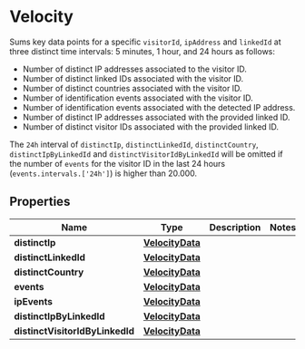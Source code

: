 

# Velocity

Sums key data points for a specific `visitorId`, `ipAddress` and `linkedId` at three distinct time
intervals: 5 minutes, 1 hour, and 24 hours as follows: 

- Number of distinct IP addresses associated to the visitor ID.
- Number of distinct linked IDs associated with the visitor ID.
- Number of distinct countries associated with the visitor ID.
- Number of identification events associated with the visitor ID.
- Number of identification events associated with the detected IP address.
- Number of distinct IP addresses associated with the provided linked ID.
- Number of distinct visitor IDs associated with the provided linked ID.

The `24h` interval of `distinctIp`, `distinctLinkedId`, `distinctCountry`,
`distinctIpByLinkedId` and `distinctVisitorIdByLinkedId` will be omitted 
if the number of `events` for the visitor ID in the last 24
hours (`events.intervals.['24h']`) is higher than 20.000.


## Properties

| Name | Type | Description | Notes |
|------------ | ------------- | ------------- | -------------|
|**distinctIp** | [**VelocityData**](VelocityData.md) |  |  |
|**distinctLinkedId** | [**VelocityData**](VelocityData.md) |  |  |
|**distinctCountry** | [**VelocityData**](VelocityData.md) |  |  |
|**events** | [**VelocityData**](VelocityData.md) |  |  |
|**ipEvents** | [**VelocityData**](VelocityData.md) |  |  |
|**distinctIpByLinkedId** | [**VelocityData**](VelocityData.md) |  |  |
|**distinctVisitorIdByLinkedId** | [**VelocityData**](VelocityData.md) |  |  |



